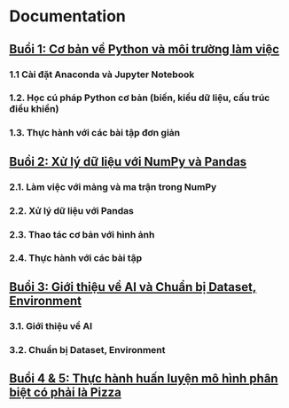 # Documentation

## [Buổi 1: Cơ bản về Python và môi trường làm việc](Buổi%201/Buổi%201.md)

### 1.1 Cài đặt Anaconda và Jupyter Notebook

### 1.2. Học cú pháp Python cơ bản (biến, kiểu dữ liệu, cấu trúc điều khiển)

### 1.3. Thực hành với các bài tập đơn giản

## [Buổi 2: Xử lý dữ liệu với NumPy và Pandas](Buổi%202/Buổi%202.md)

### 2.1. Làm việc với mảng và ma trận trong NumPy

### 2.2. Xử lý dữ liệu với Pandas

### 2.3. Thao tác cơ bản với hình ảnh

### 2.4. Thực hành với các bài tập

## [Buổi 3: Giới thiệu về AI và Chuẩn bị Dataset, Environment](Buổi%203/Buổi%203.md)

### 3.1. Giới thiệu về AI

### 3.2. Chuẩn bị Dataset, Environment

## [Buổi 4 & 5: Thực hành huấn luyện mô hình phân biệt có phải là Pizza](Buổi%204%20&%205/Buổi%204%20&%205.md)
